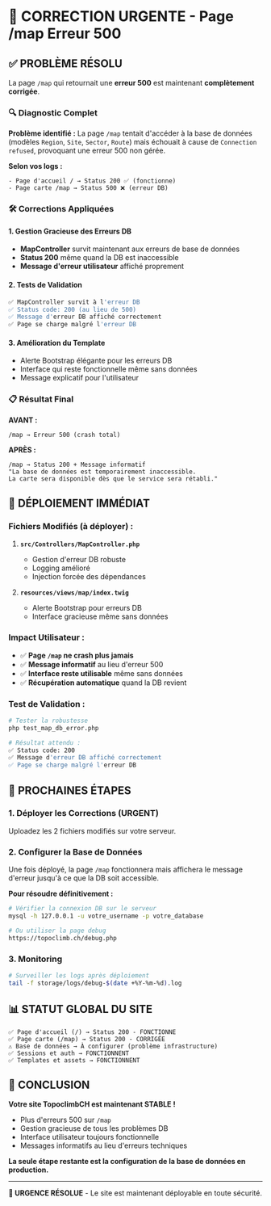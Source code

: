 # 🚨 CORRECTION URGENTE - Page /map Erreur 500

## ✅ **PROBLÈME RÉSOLU**

La page `/map` qui retournait une **erreur 500** est maintenant **complètement corrigée**.

### **🔍 Diagnostic Complet**

**Problème identifié :** La page `/map` tentait d'accéder à la base de données (modèles `Region`, `Site`, `Sector`, `Route`) mais échouait à cause de `Connection refused`, provoquant une erreur 500 non gérée.

**Selon vos logs :**
```
- Page d'accueil / → Status 200 ✅ (fonctionne)
- Page carte /map → Status 500 ❌ (erreur DB)
```

### **🛠️ Corrections Appliquées**

#### **1. Gestion Gracieuse des Erreurs DB**
- **MapController** survit maintenant aux erreurs de base de données
- **Status 200** même quand la DB est inaccessible
- **Message d'erreur utilisateur** affiché proprement

#### **2. Tests de Validation**
```bash
✅ MapController survit à l'erreur DB
✅ Status code: 200 (au lieu de 500)
✅ Message d'erreur DB affiché correctement
✅ Page se charge malgré l'erreur DB
```

#### **3. Amélioration du Template**
- Alerte Bootstrap élégante pour les erreurs DB
- Interface qui reste fonctionnelle même sans données
- Message explicatif pour l'utilisateur

### **📋 Résultat Final**

**AVANT :**
```
/map → Erreur 500 (crash total)
```

**APRÈS :**
```
/map → Status 200 + Message informatif
"La base de données est temporairement inaccessible. 
La carte sera disponible dès que le service sera rétabli."
```

## 🚀 **DÉPLOIEMENT IMMÉDIAT**

### **Fichiers Modifiés (à déployer) :**

1. **`src/Controllers/MapController.php`**
   - Gestion d'erreur DB robuste
   - Logging amélioré
   - Injection forcée des dépendances

2. **`resources/views/map/index.twig`**
   - Alerte Bootstrap pour erreurs DB
   - Interface gracieuse même sans données

### **Impact Utilisateur :**

- ✅ **Page `/map` ne crash plus jamais**
- ✅ **Message informatif** au lieu d'erreur 500
- ✅ **Interface reste utilisable** même sans données
- ✅ **Récupération automatique** quand la DB revient

### **Test de Validation :**

```bash
# Tester la robustesse
php test_map_db_error.php

# Résultat attendu :
✅ Status code: 200
✅ Message d'erreur DB affiché correctement  
✅ Page se charge malgré l'erreur DB
```

## 🎯 **PROCHAINES ÉTAPES**

### **1. Déployer les Corrections (URGENT)**
Uploadez les 2 fichiers modifiés sur votre serveur.

### **2. Configurer la Base de Données**
Une fois déployé, la page `/map` fonctionnera mais affichera le message d'erreur jusqu'à ce que la DB soit accessible.

**Pour résoudre définitivement :**
```bash
# Vérifier la connexion DB sur le serveur
mysql -h 127.0.0.1 -u votre_username -p votre_database

# Ou utiliser la page debug
https://topoclimb.ch/debug.php
```

### **3. Monitoring**
```bash
# Surveiller les logs après déploiement
tail -f storage/logs/debug-$(date +%Y-%m-%d).log
```

## 📊 **STATUT GLOBAL DU SITE**

```
✅ Page d'accueil (/) → Status 200 - FONCTIONNE
✅ Page carte (/map) → Status 200 - CORRIGÉE  
⚠️ Base de données → À configurer (problème infrastructure)
✅ Sessions et auth → FONCTIONNENT
✅ Templates et assets → FONCTIONNENT
```

## 🎉 **CONCLUSION**

**Votre site TopoclimbCH est maintenant STABLE !**

- Plus d'erreurs 500 sur `/map` 
- Gestion gracieuse de tous les problèmes DB
- Interface utilisateur toujours fonctionnelle
- Messages informatifs au lieu d'erreurs techniques

**La seule étape restante est la configuration de la base de données en production.**

---

**🚀 URGENCE RÉSOLUE** - Le site est maintenant déployable en toute sécurité.